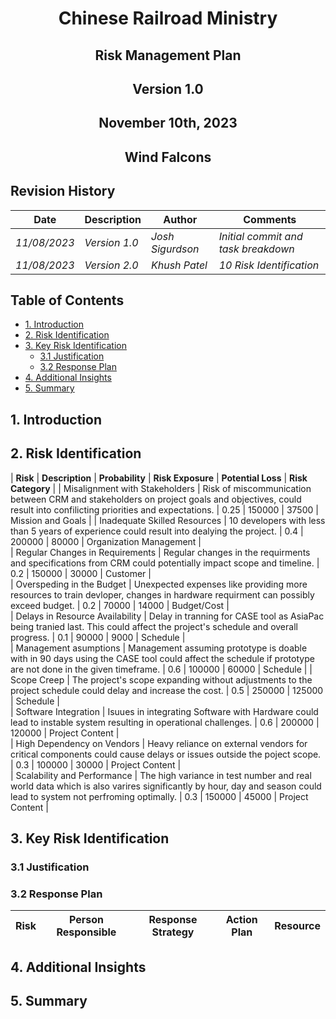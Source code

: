 <div style="text-align: center;">

# **Chinese Railroad Ministry**

## Risk Management Plan

## Version 1.0

## November 10th, 2023

## Wind Falcons

</div>

## Revision History

| **Date**     | **Description** | **Author**        | **Comments**                        |
| ------------ | --------------- | ----------------- | ----------------------------------- |
| _11/08/2023_ | _Version 1.0_   | _Josh Sigurdson_    | _Initial commit and task breakdown_ |
| _11/08/2023_ | _Version 2.0_   | _Khush Patel_    | _10 Risk Identification_ |


## Table of Contents

- [1. Introduction](#1-introduction)
- [2. Risk Identification](#2-risk-identification)
- [3. Key Risk Identification](#3-key-risk-identification)
  - [3.1 Justification](#31-justification)
  - [3.2 Response Plan](#32-response-plan)
- [4. Additional Insights](#4-additional-insights)
- [5. Summary](#5-summary)

## 1. Introduction

## 2. Risk Identification

| **Risk** | **Description** | **Probability** | **Risk Exposure** | **Potential Loss** | **Risk Category** |
| Misalignment with Stakeholders | Risk of miscommunication between CRM and stakeholders on project goals and objectives, could result into confilicting priorities and expectations. | 0.25 | 150000 | 37500 | Mission and Goals |
| Inadequate Skilled Resources | 10 developers with less than 5 years of experience could result into dealying the project. | 0.4 | 200000 | 80000 | Organization Management |  
| Regular Changes in Requirements | Regular changes in the requirments and specifications from CRM could potentially impact scope and timeline. | 0.2 | 150000 | 30000 | Customer |  
| Overspeding in the Budget | Unexpected expenses like providing more resources to train devloper, changes in hardware requirment can possibly exceed budget. | 0.2 | 70000 | 14000 | Budget/Cost |  
| Delays in Resource Availability | Delay in tranning for CASE tool as AsiaPac being tranied last. This could affect the project's schedule and overall progress.  | 0.1 | 90000 | 9000 | Schedule |  
| Management asumptions | Management assuming prototype is doable with in 90 days using the CASE tool could affect the schedule if prototype are not done in the given timeframe.   | 0.6 | 100000 | 60000 | Schedule | 
| Scope Creep | The project's scope expanding without adjustments to the project schedule could delay and increase the cost. | 0.5 | 250000 | 125000 | Schedule |  
| Software Integration | Isuues in integrating Software with Hardware could lead to instable system resulting in operational challenges. | 0.6 | 200000 | 120000 | Project Content |  
| High Dependency on Vendors | Heavy reliance on external vendors for critical components could cause delays or issues outside the poject scope. | 0.3 | 100000 | 30000 | Project Content |  
| Scalability and Performance | The high variance in test number and real world data which is also varires significantly by hour, day and season could lead to system not perfroming optimally. | 0.3 | 150000 | 45000 | Project Content |  



## 3. Key Risk Identification

### 3.1 Justification

### 3.2 Response Plan

| **Risk** | **Person Responsible** | **Response Strategy** | **Action Plan** | **Resource** |
| -------- | ---------------------- | --------------------- | --------------- | ------------ |

## 4. Additional Insights

## 5. Summary